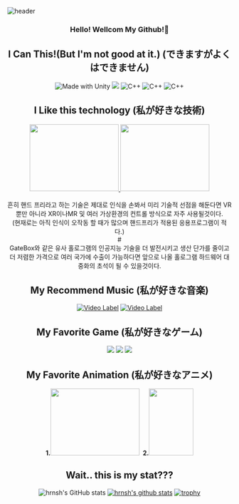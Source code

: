 ![header](https://capsule-render.vercel.app/api?type=wave&color=auto&height=300&section=header&text=Wellcome!&fontSize=90)
<div align = "center">

### Hello! Wellcom My Github!👋

## I Can This!(But I'm not good at it.) (できますがよくはできません)
![Made with Unity](https://img.shields.io/badge/Made%20with-Unity-57b9d3.svg?style=flat&logo=unity)
![](https://img.shields.io/badge/made%20width-C++-#00599C?style=flat?logo=C?logoColor=white)
![C++](https://img.shields.io/badge/C-language-black?logo=C)
![C++](https://img.shields.io/badge/C++-language-black?logo=cplusplus)
![C++](https://img.shields.io/badge/Csharp-language-blue?logo=csharp)

## I Like this technology (私が好きな技術)

 <a href="https://www.youtube.com/watch?v=uztFcEA6Rf0" target="_blank">
  <img src="https://o.aolcdn.com/images/dims?quality=85&image_uri=https%3A%2F%2Fo.aolcdn.com%2Fimages%2Fdims%3Fcrop%3D1600%252C1000%252C0%252C0%26quality%3D85%26format%3Djpg%26resize%3D1600%252C1000%26image_uri%3Dhttps%253A%252F%252Fs.yimg.com%252Fos%252Fcreatr-uploaded-images%252F2019-09%252Fffc23e40-dfb7-11e9-bc77-07c0b3de60d2%26client%3Da1acac3e1b3290917d92%26signature%3Dce802f04958fe71bc5383935b03b8967fc6803e1&client=amp-blogside-v2&signature=9819f4555603156b1b287abbf4ab6e77d6761984" style=" width : 200px; height : 150px;">
</a>
 
 <a href="https://youtu.be/nkcKaNqfykg" target="_blank">
  <img src="http://www.earlyadopter.co.kr/wp-content/uploads/2017/01/gatebox-ai-azuma-hikari-for-lonely-people-6.jpg" style=" width : 200px; height : 150px;">
</a>
 
 <div><br>흔히 핸드 프리라고 하는 기술은 제대로 인식을 손봐서 미리 기술적 선점을 해둔다면 VR뿐만 아니라 XR이나MR 및 여러 가상환경의 컨트롤 방식으로 자주 사용될것이다.<br>(현재로는 아직 인식이 오작동 할 때가 많으며 핸드프리가 적용된 응용프로그램이 적다.)<br>#<br>
 GateBox와 같은 유사 홀로그램의 인공지능 기술을 더 발전시키고 생산 단가를 줄이고 더 저렴한 가격으로 여러 국가에 수출이 가능하다면 앞으로 나올 홀로그램 하드웨어 대중화의 초석이 될 수 있을것이다.</div>
        
## My Recommend Music (私が好きな音楽)


[![Video Label](http://img.youtube.com/vi/PJRg5ztlsto/1.jpg)](https://youtu.be/PJRg5ztlsto)
[![Video Label](http://img.youtube.com/vi/z2ha36-5iXk/1.jpg)](https://youtu.be/z2ha36-5iXk)


## My Favorite Game (私が好きなゲーム)

[![](https://static.metacritic.com/images/products/games/5/bf036353f8b38ff39292ba9cf7f680a9-98.jpg)](https://www.metacritic.com/game/playstation-4/tales-of-berseria)
[![](https://static.metacritic.com/images/products/games/9/e4c7dbc585abaa821cfabfd32507b834-98.jpg)](https://www.metacritic.com/game/pc/tomb-raider)
[![](http://img.youtube.com/vi/ESBXOOMi7SE/1.jpg)](https://www.metacritic.com/game/pc/metal-gear-solid-v-the-phantom-pain)

## My Favorite Animation (私が好きなアニメ)
<div>
        <strong>1.</strong><img src="https://i.ytimg.com/vi/KonNI2O7_Wk/maxresdefault.jpg" style=" width : 200px; height : 150px;">&nbsp;
        <strong>2.</strong><img src="https://image.yes24.com/goods/90114544/XL" style=" width : 100px; height : 150px;">
</div>

## Wait.. this is my stat???

![hrnsh's GitHub stats](https://github-readme-stats.vercel.app/api?username=hrnsh&show_icons=true&theme=radical)
 [![hrnsh's github stats](https://github-readme-stats.vercel.app/api/top-langs/?username=hrnsh&show_icons=true&hide_border=true&title_color=004386&icon_color=004386&layout=compact)](https://github.com/hrnsh)
 [![trophy](https://github-profile-trophy.vercel.app/?username=hrnsh)](https://github.com/ryo-ma/github-profile-trophy)

</div>

